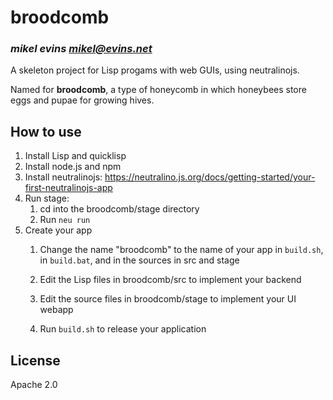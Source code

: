 # broodcomb
### _mikel evins <mikel@evins.net>_

A skeleton project for Lisp progams with web GUIs, using neutralinojs.

Named for **broodcomb**, a type of honeycomb in which honeybees store
eggs and pupae for growing hives.

## How to use

1. Install Lisp and quicklisp
2. Install node.js and npm
3. Install neutralinojs:
    https://neutralino.js.org/docs/getting-started/your-first-neutralinojs-app
4. Run stage:
    1. cd into the broodcomb/stage directory
    2. Run `neu run`
5. Create your app
    1. Change the name "broodcomb" to the name of your app in
       `build.sh`, in `build.bat`, and in the sources in src and stage

    2. Edit the Lisp files in broodcomb/src to implement your backend
    3. Edit the source files in broodcomb/stage to implement your UI webapp
    4. Run `build.sh` to release your application

## License

Apache 2.0
